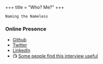+++
title = "Who? Me?"
+++

`Naming the Nameless`

<!-- {{ youtube(id="OAVnOz7i-JA?t=22" class="center") }} -->

<!-- https://youtu.be/OAVnOz7i-JA?t=22 -->

### Online Presence

- [Github](https://github.com/andrii-kravets-x)
- [Twitter](https://x.com/sleep0hunger)
- [LinkedIn](https://www.linkedin.com/in/andrii-kravets-80b573125)
- 📺 [Some people find this interview useful](https://highload.tech/uk/tsya-sfera-dlya-tih-hto-lyubit-drajv-kolishnij-kiberrozvidnik-pro-robotu-v-blokchejni/)
